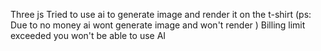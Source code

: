Three js
Tried to use ai to generate image and render it on the t-shirt (ps: Due to no money ai wont generate image and won't render )
Billing limit exceeded you won't be able to use AI
